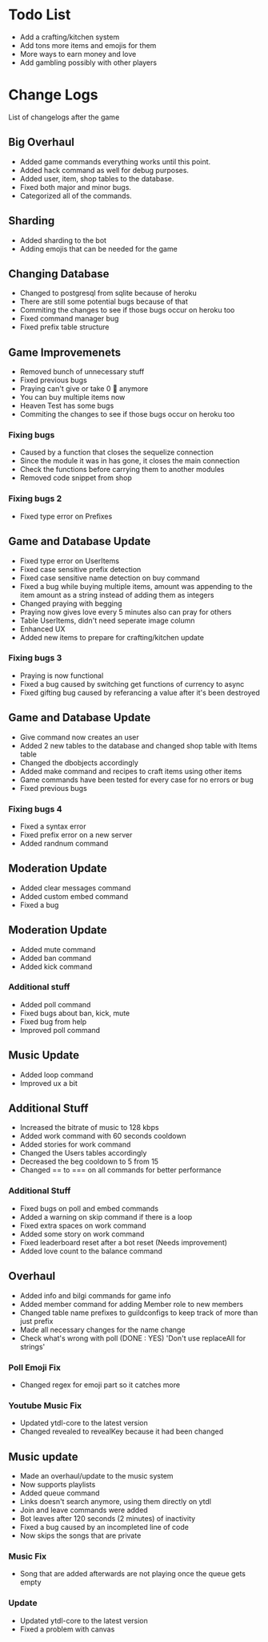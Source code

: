 # Todo List
* Add a crafting/kitchen system
* Add tons more items and emojis for them
* More ways to earn money and love
* Add gambling possibly with other players


# Change Logs
List of changelogs after the game

## Big Overhaul
* Added game commands everything works until this point.
* Added hack command as well for debug purposes.
* Added user, item, shop tables to the database.
* Fixed both major and minor bugs.
* Categorized all of the commands.

## Sharding
* Added sharding to the bot
* Adding emojis that can be needed for the game

## Changing Database
* Changed to postgresql from sqlite because of heroku
* There are still some potential bugs because of that
* Commiting the changes to see if those bugs occur on heroku too
* Fixed command manager bug
* Fixed prefix table structure

## Game Improvemenets
* Removed bunch of unnecessary stuff
* Fixed previous bugs
* Praying can't give or take 0 💸 anymore
* You can buy multiple items now
* Heaven Test has some bugs
* Commiting the changes to see if those bugs occur on heroku too
### Fixing bugs
* Caused by a function that closes the sequelize connection
* Since the module it was in has gone, it closes the main connection
* Check the functions before carrying them to another modules
* Removed code snippet from shop
### Fixing bugs 2
* Fixed type error on Prefixes

## Game and Database Update
* Fixed type error on UserItems
* Fixed case sensitive prefix detection
* Fixed case sensitive name detection on buy command
* Fixed a bug while buying multiple items, amount was appending to the item amount as a string instead of adding them as integers
* Changed praying with begging
* Praying now gives love every 5 minutes also can pray for others
* Table UserItems, didn't need seperate image column
* Enhanced UX
* Added new items to prepare for crafting/kitchen update
### Fixing bugs 3
* Praying is now functional
* Fixed a bug caused by switching get functions of currency to async
* Fixed gifting bug caused by referancing a value after it's been destroyed

## Game and Database Update
* Give command now creates an user
* Added 2 new tables to the database and changed shop table with Items table
* Changed the dbobjects accordingly
* Added make command and recipes to craft items using other items
* Game commands have been tested for every case for no errors or bug
* Fixed previous bugs
### Fixing bugs 4
* Fixed a syntax error
* Fixed prefix error on a new server
* Added randnum command
## Moderation Update
* Added clear messages command
* Added custom embed command
* Fixed a bug

## Moderation Update
* Added mute command
* Added ban command
* Added kick command
### Additional stuff
* Added poll command
* Fixed bugs about ban, kick, mute
* Fixed bug from help
* Improved poll command

## Music Update
* Added loop command
* Improved ux a bit

## Additional Stuff
* Increased the bitrate of music to 128 kbps
* Added work command with 60 seconds cooldown
* Added stories for work command
* Changed the Users tables accordingly
* Decreased the beg cooldown to 5 from 15
* Changed == to === on all commands for better performance
### Additional Stuff
* Fixed bugs on poll and embed commands
* Added a warning on skip command if there is a loop
* Fixed extra spaces on work command
* Added some story on work command
* Fixed leaderboard reset after a bot reset (Needs improvement)
* Added love count to the balance command

## Overhaul
* Added info and bilgi commands for game info
* Added member command for adding Member role to new members
* Changed table name prefixes to guildconfigs to keep track of more than just prefix
* Made all necessary changes for the name change
* Check what's wrong with poll (DONE : YES) 'Don't use replaceAll for strings'
### Poll Emoji Fix
* Changed regex for emoji part so it catches more
### Youtube Music Fix
* Updated ytdl-core to the latest version
* Changed revealed to revealKey because it had been changed

## Music update
* Made an overhaul/update to the music system
* Now supports playlists
* Added queue command
* Links doesn't search anymore, using them directly on ytdl
* Join and leave commands were added
* Bot leaves after 120 seconds (2 minutes) of inactivity
* Fixed a bug caused by an incompleted line of code
* Now skips the songs that are private
### Music Fix
* Song that are added afterwards are not playing once the queue gets empty
### Update
* Updated ytdl-core to the latest version
* Fixed a problem with canvas